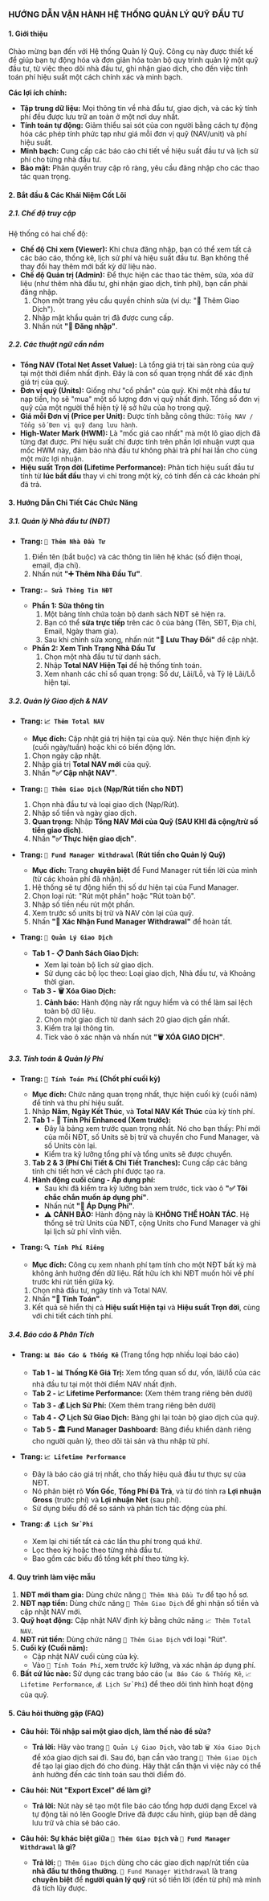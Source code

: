 ### **HƯỚNG DẪN VẬN HÀNH HỆ THỐNG QUẢN LÝ QUỸ ĐẦU TƯ**

#### **1. Giới thiệu**

Chào mừng bạn đến với Hệ thống Quản lý Quỹ. Công cụ này được thiết kế để giúp bạn tự động hóa và đơn giản hóa toàn bộ quy trình quản lý một quỹ đầu tư, từ việc theo dõi nhà đầu tư, ghi nhận giao dịch, cho đến việc tính toán phí hiệu suất một cách chính xác và minh bạch.

**Các lợi ích chính:**

- **Tập trung dữ liệu:** Mọi thông tin về nhà đầu tư, giao dịch, và các kỳ tính phí đều được lưu trữ an toàn ở một nơi duy nhất.
- **Tính toán tự động:** Giảm thiểu sai sót của con người bằng cách tự động hóa các phép tính phức tạp như giá mỗi đơn vị quỹ (NAV/unit) và phí hiệu suất.
- **Minh bạch:** Cung cấp các báo cáo chi tiết về hiệu suất đầu tư và lịch sử phí cho từng nhà đầu tư.
- **Bảo mật:** Phân quyền truy cập rõ ràng, yêu cầu đăng nhập cho các thao tác quan trọng.

#### **2. Bắt đầu & Các Khái Niệm Cốt Lõi**

##### **2.1. Chế độ truy cập**

Hệ thống có hai chế độ:

- **Chế độ Chỉ xem (Viewer):** Khi chưa đăng nhập, bạn có thể xem tất cả các báo cáo, thống kê, lịch sử phí và hiệu suất đầu tư. Bạn không thể thay đổi hay thêm mới bất kỳ dữ liệu nào.
- **Chế độ Quản trị (Admin):** Để thực hiện các thao tác thêm, sửa, xóa dữ liệu (như thêm nhà đầu tư, ghi nhận giao dịch, tính phí), bạn cần phải đăng nhập.
  1.  Chọn một trang yêu cầu quyền chỉnh sửa (ví dụ: "💸 Thêm Giao Dịch").
  2.  Nhập mật khẩu quản trị đã được cung cấp.
  3.  Nhấn nút **"🚀 Đăng nhập"**.

##### **2.2. Các thuật ngữ cần nắm**

- **Tổng NAV (Total Net Asset Value):** Là tổng giá trị tài sản ròng của quỹ tại một thời điểm nhất định. Đây là con số quan trọng nhất để xác định giá trị của quỹ.
- **Đơn vị quỹ (Units):** Giống như "cổ phần" của quỹ. Khi một nhà đầu tư nạp tiền, họ sẽ "mua" một số lượng đơn vị quỹ nhất định. Tổng số đơn vị quỹ của một người thể hiện tỷ lệ sở hữu của họ trong quỹ.
- **Giá mỗi Đơn vị (Price per Unit):** Được tính bằng công thức: `Tổng NAV / Tổng số Đơn vị quỹ đang lưu hành`.
- **High-Water Mark (HWM):** Là "mốc giá cao nhất" mà một lô giao dịch đã từng đạt được. Phí hiệu suất chỉ được tính trên phần lợi nhuận vượt qua mốc HWM này, đảm bảo nhà đầu tư không phải trả phí hai lần cho cùng một mức lợi nhuận.
- **Hiệu suất Trọn đời (Lifetime Performance):** Phân tích hiệu suất đầu tư tính từ **lúc bắt đầu** thay vì chỉ trong một kỳ, có tính đến cả các khoản phí đã trả.

#### **3. Hướng Dẫn Chi Tiết Các Chức Năng**

##### **3.1. Quản lý Nhà đầu tư (NĐT)**

- **Trang: `👥 Thêm Nhà Đầu Tư`**

  1.  Điền tên (bắt buộc) và các thông tin liên hệ khác (số điện thoại, email, địa chỉ).
  2.  Nhấn nút **"➕ Thêm Nhà Đầu Tư"**.

- **Trang: `✏️ Sửa Thông Tin NĐT`**
  - **Phần 1: Sửa thông tin**
    1.  Một bảng tính chứa toàn bộ danh sách NĐT sẽ hiện ra.
    2.  Bạn có thể **sửa trực tiếp** trên các ô của bảng (Tên, SĐT, Địa chỉ, Email, Ngày tham gia).
    3.  Sau khi chỉnh sửa xong, nhấn nút **"💾 Lưu Thay Đổi"** để cập nhật.
  - **Phần 2: Xem Tình Trạng Nhà Đầu Tư**
    1.  Chọn một nhà đầu tư từ danh sách.
    2.  Nhập **Total NAV Hiện Tại** để hệ thống tính toán.
    3.  Xem nhanh các chỉ số quan trọng: Số dư, Lãi/Lỗ, và Tỷ lệ Lãi/Lỗ hiện tại.

##### **3.2. Quản lý Giao dịch & NAV**

- **Trang: `📈 Thêm Total NAV`**

  - **Mục đích:** Cập nhật giá trị hiện tại của quỹ. Nên thực hiện định kỳ (cuối ngày/tuần) hoặc khi có biến động lớn.

  1.  Chọn ngày cập nhật.
  2.  Nhập giá trị **Total NAV mới** của quỹ.
  3.  Nhấn **"✅ Cập nhật NAV"**.

- **Trang: `💸 Thêm Giao Dịch` (Nạp/Rút tiền cho NĐT)**

  1.  Chọn nhà đầu tư và loại giao dịch (Nạp/Rút).
  2.  Nhập số tiền và ngày giao dịch.
  3.  **Quan trọng:** Nhập **Tổng NAV Mới của Quỹ (SAU KHI đã cộng/trừ số tiền giao dịch)**.
  4.  Nhấn **"✅ Thực hiện giao dịch"**.

- **Trang: `🛒 Fund Manager Withdrawal` (Rút tiền cho Quản lý Quỹ)**

  - **Mục đích:** Trang **chuyên biệt** để Fund Manager rút tiền lời của mình (từ các khoản phí đã nhận).

  1.  Hệ thống sẽ tự động hiển thị số dư hiện tại của Fund Manager.
  2.  Chọn loại rút: "Rút một phần" hoặc "Rút toàn bộ".
  3.  Nhập số tiền nếu rút một phần.
  4.  Xem trước số units bị trừ và NAV còn lại của quỹ.
  5.  Nhấn **"💸 Xác Nhận Fund Manager Withdrawal"** để hoàn tất.

- **Trang: `🔧 Quản Lý Giao Dịch`**
  - **Tab 1 - 📋 Danh Sách Giao Dịch:**
    - Xem lại toàn bộ lịch sử giao dịch.
    - Sử dụng các bộ lọc theo: Loại giao dịch, Nhà đầu tư, và Khoảng thời gian.
  - **Tab 3 - 🗑️ Xóa Giao Dịch:**
    1.  **Cảnh báo:** Hành động này rất nguy hiểm và có thể làm sai lệch toàn bộ dữ liệu.
    2.  Chọn một giao dịch từ danh sách 20 giao dịch gần nhất.
    3.  Kiểm tra lại thông tin.
    4.  Tick vào ô xác nhận và nhấn nút **"🗑️ XÓA GIAO DỊCH"**.

##### **3.3. Tính toán & Quản lý Phí**

- **Trang: `🧮 Tính Toán Phí` (Chốt phí cuối kỳ)**

  - **Mục đích:** Chức năng quan trọng nhất, thực hiện cuối kỳ (cuối năm) để tính và thu phí hiệu suất.

  1.  Nhập **Năm**, **Ngày Kết Thúc**, và **Total NAV Kết Thúc** của kỳ tính phí.
  2.  **Tab 1 - 🧮 Tính Phí Enhanced (Xem trước):**
      - Đây là bảng xem trước quan trọng nhất. Nó cho bạn thấy: Phí mới của mỗi NĐT, số Units sẽ bị trừ và chuyển cho Fund Manager, và số Units còn lại.
      - Kiểm tra kỹ lưỡng tổng phí và tổng units sẽ được chuyển.
  3.  **Tab 2 & 3 (Phí Chi Tiết & Chi Tiết Tranches):** Cung cấp các bảng tính chi tiết hơn về cách phí được tạo ra.
  4.  **Hành động cuối cùng - Áp dụng phí:**
      - Sau khi đã kiểm tra kỹ lưỡng bản xem trước, tick vào ô **"✅ Tôi chắc chắn muốn áp dụng phí"**.
      - Nhấn nút **"🚀 Áp Dụng Phí"**.
      - ⚠️ **CẢNH BÁO:** Hành động này là **KHÔNG THỂ HOÀN TÁC**. Hệ thống sẽ trừ Units của NĐT, cộng Units cho Fund Manager và ghi lại lịch sử phí vĩnh viễn.

- **Trang: `🔍 Tính Phí Riêng`**
  - **Mục đích:** Công cụ xem nhanh phí tạm tính cho một NĐT bất kỳ mà không ảnh hưởng đến dữ liệu. Rất hữu ích khi NĐT muốn hỏi về phí trước khi rút tiền giữa kỳ.
  1.  Chọn nhà đầu tư, ngày tính và Total NAV.
  2.  Nhấn **"🧮 Tính Toán"**.
  3.  Kết quả sẽ hiển thị cả **Hiệu suất Hiện tại** và **Hiệu suất Trọn đời**, cùng với chi tiết cách tính phí.

##### **3.4. Báo cáo & Phân Tích**

- **Trang: `📊 Báo Cáo & Thống Kê`** (Trang tổng hợp nhiều loại báo cáo)

  - **Tab 1 - 📊 Thống Kê Giá Trị:** Xem tổng quan số dư, vốn, lãi/lỗ của các nhà đầu tư tại một thời điểm NAV nhất định.
  - **Tab 2 - 📈 Lifetime Performance:** (Xem thêm trang riêng bên dưới)
  - **Tab 3 - 💰 Lịch Sử Phí:** (Xem thêm trang riêng bên dưới)
  - **Tab 4 - 📋 Lịch Sử Giao Dịch:** Bảng ghi lại toàn bộ giao dịch của quỹ.
  - **Tab 5 - 🏛️ Fund Manager Dashboard:** Bảng điều khiển dành riêng cho người quản lý, theo dõi tài sản và thu nhập từ phí.

- **Trang: `📈 Lifetime Performance`**

  - Đây là báo cáo giá trị nhất, cho thấy hiệu quả đầu tư thực sự của NĐT.
  - Nó phân biệt rõ **Vốn Gốc**, **Tổng Phí Đã Trả**, và từ đó tính ra **Lợi nhuận Gross** (trước phí) và **Lợi nhuận Net** (sau phí).
  - Sử dụng biểu đồ để so sánh và phân tích tác động của phí.

- **Trang: `💰 Lịch Sử Phí`**
  - Xem lại chi tiết tất cả các lần thu phí trong quá khứ.
  - Lọc theo kỳ hoặc theo từng nhà đầu tư.
  - Bao gồm các biểu đồ tổng kết phí theo từng kỳ.

#### **4. Quy trình làm việc mẫu**

1.  **NĐT mới tham gia:** Dùng chức năng `👥 Thêm Nhà Đầu Tư` để tạo hồ sơ.
2.  **NĐT nạp tiền:** Dùng chức năng `💸 Thêm Giao Dịch` để ghi nhận số tiền và cập nhật NAV mới.
3.  **Quỹ hoạt động:** Cập nhật NAV định kỳ bằng chức năng `📈 Thêm Total NAV`.
4.  **NĐT rút tiền:** Dùng chức năng `💸 Thêm Giao Dịch` với loại "Rút".
5.  **Cuối kỳ (Cuối năm):**
    - Cập nhật NAV cuối cùng của kỳ.
    - Vào `🧮 Tính Toán Phí`, xem trước kỹ lưỡng, và xác nhận áp dụng phí.
6.  **Bất cứ lúc nào:** Sử dụng các trang báo cáo (`📊 Báo Cáo & Thống Kê`, `📈 Lifetime Performance`, `💰 Lịch Sử Phí`) để theo dõi tình hình hoạt động của quỹ.

#### **5. Câu hỏi thường gặp (FAQ)**

- **Câu hỏi: Tôi nhập sai một giao dịch, làm thế nào để sửa?**

  - **Trả lời:** Hãy vào trang `🔧 Quản Lý Giao Dịch`, vào tab `🗑️ Xóa Giao Dịch` để xóa giao dịch sai đi. Sau đó, bạn cần vào trang `💸 Thêm Giao Dịch` để tạo lại giao dịch đó cho đúng. Hãy thật cẩn thận vì việc này có thể ảnh hưởng đến các tính toán sau thời điểm đó.

- **Câu hỏi: Nút "Export Excel" để làm gì?**

  - **Trả lời:** Nút này sẽ tạo một file báo cáo tổng hợp dưới dạng Excel và tự động tải nó lên Google Drive đã được cấu hình, giúp bạn dễ dàng lưu trữ và chia sẻ báo cáo.

- **Câu hỏi: Sự khác biệt giữa `💸 Thêm Giao Dịch` và `🛒 Fund Manager Withdrawal` là gì?**
  - **Trả lời:** `💸 Thêm Giao Dịch` dùng cho các giao dịch nạp/rút tiền của **nhà đầu tư thông thường**. `🛒 Fund Manager Withdrawal` là trang **chuyên biệt** để **người quản lý quỹ** rút số tiền lời (đến từ phí) mà mình đã tích lũy được.
